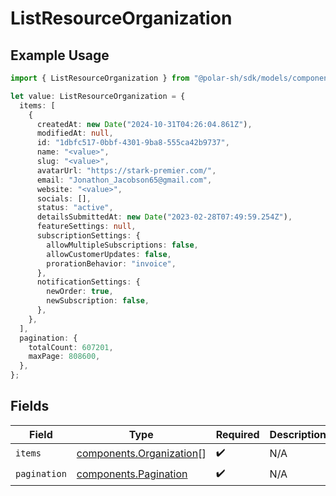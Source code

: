 # ListResourceOrganization

## Example Usage

```typescript
import { ListResourceOrganization } from "@polar-sh/sdk/models/components/listresourceorganization.js";

let value: ListResourceOrganization = {
  items: [
    {
      createdAt: new Date("2024-10-31T04:26:04.861Z"),
      modifiedAt: null,
      id: "1dbfc517-0bbf-4301-9ba8-555ca42b9737",
      name: "<value>",
      slug: "<value>",
      avatarUrl: "https://stark-premier.com/",
      email: "Jonathon_Jacobson65@gmail.com",
      website: "<value>",
      socials: [],
      status: "active",
      detailsSubmittedAt: new Date("2023-02-28T07:49:59.254Z"),
      featureSettings: null,
      subscriptionSettings: {
        allowMultipleSubscriptions: false,
        allowCustomerUpdates: false,
        prorationBehavior: "invoice",
      },
      notificationSettings: {
        newOrder: true,
        newSubscription: false,
      },
    },
  ],
  pagination: {
    totalCount: 607201,
    maxPage: 808600,
  },
};
```

## Fields

| Field                                                                | Type                                                                 | Required                                                             | Description                                                          |
| -------------------------------------------------------------------- | -------------------------------------------------------------------- | -------------------------------------------------------------------- | -------------------------------------------------------------------- |
| `items`                                                              | [components.Organization](../../models/components/organization.md)[] | :heavy_check_mark:                                                   | N/A                                                                  |
| `pagination`                                                         | [components.Pagination](../../models/components/pagination.md)       | :heavy_check_mark:                                                   | N/A                                                                  |